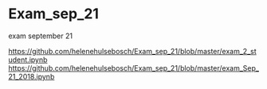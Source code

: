 

# Exam_sep_21
exam september 21

https://github.com/helenehulsebosch/Exam_sep_21/blob/master/exam_2_student.ipynb
https://github.com/helenehulsebosch/Exam_sep_21/blob/master/exam_Sep_21_2018.ipynb

